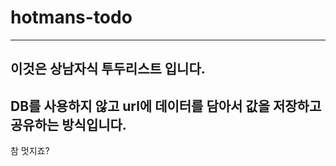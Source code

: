 # hotmans-todo

<hr/>

## 이것은 상남자식 투두리스트 입니다.
## DB를 사용하지 않고 url에 데이터를 담아서 값을 저장하고 공유하는 방식입니다.
참 멋지죠?
